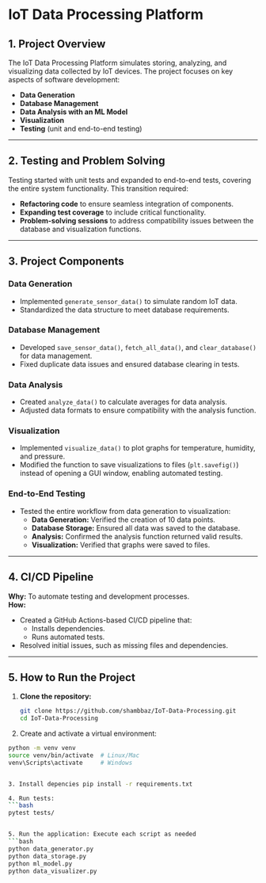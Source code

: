 # IoT Data Processing Platform

## 1. Project Overview
The IoT Data Processing Platform simulates storing, analyzing, and visualizing data collected by IoT devices. The project focuses on key aspects of software development:

- **Data Generation**
- **Database Management**
- **Data Analysis with an ML Model**
- **Visualization**
- **Testing** (unit and end-to-end testing)

---

## 2. Testing and Problem Solving
Testing started with unit tests and expanded to end-to-end tests, covering the entire system functionality. This transition required:

- **Refactoring code** to ensure seamless integration of components.
- **Expanding test coverage** to include critical functionality.
- **Problem-solving sessions** to address compatibility issues between the database and visualization functions.

---

## 3. Project Components

### Data Generation
- Implemented `generate_sensor_data()` to simulate random IoT data.
- Standardized the data structure to meet database requirements.

### Database Management
- Developed `save_sensor_data()`, `fetch_all_data()`, and `clear_database()` for data management.
- Fixed duplicate data issues and ensured database clearing in tests.

### Data Analysis
- Created `analyze_data()` to calculate averages for data analysis.
- Adjusted data formats to ensure compatibility with the analysis function.

### Visualization
- Implemented `visualize_data()` to plot graphs for temperature, humidity, and pressure.
- Modified the function to save visualizations to files (`plt.savefig()`) instead of opening a GUI window, enabling automated testing.

### End-to-End Testing
- Tested the entire workflow from data generation to visualization:
  - **Data Generation:** Verified the creation of 10 data points.
  - **Database Storage:** Ensured all data was saved to the database.
  - **Analysis:** Confirmed the analysis function returned valid results.
  - **Visualization:** Verified that graphs were saved to files.

---

## 4. CI/CD Pipeline
**Why:** To automate testing and development processes.  
**How:**
- Created a GitHub Actions-based CI/CD pipeline that:
  - Installs dependencies.
  - Runs automated tests.
- Resolved initial issues, such as missing files and dependencies.

---

## 5. How to Run the Project

1. **Clone the repository:**
   ```bash
   git clone https://github.com/shambbaz/IoT-Data-Processing.git
   cd IoT-Data-Processing
2. Create and activate a virtual environment:
 ```bash
python -m venv venv
source venv/bin/activate  # Linux/Mac
venv\Scripts\activate     # Windows


3. Install depencies pip install -r requirements.txt

4. Run tests:
```bash
pytest tests/


5. Run the application: Execute each script as needed
```bash
python data_generator.py
python data_storage.py
python ml_model.py
python data_visualizer.py
